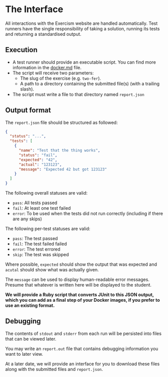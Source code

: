 # The Interface

All interactions with the Exercism website are handled automatically. Test runners have the single responsibility of taking a solution, running its tests and returning a standardised output.

## Execution

- A test runner should provide an executable script. You can find more information in the [docker.md](https://github.com/exercism/automated-mentoring-support/blob/master/docs/docker.md) file.
- The script will receive two parameters:
  - The slug of the exercise (e.g. `two-fer`).
  - A path to a directory containing the submitted file(s) (with a trailing slash).
- The script must write a file to that directory named `report.json`

## Output format

The `report.json` file should be structured as followed:

```json
{
  "status": "...",
  "tests": [
    {
      "name": "Test that the thing works",
      "status": "fail",
      "expected": "42",
      "actual": "123123",
      "message": "Expected 42 but got 123123"
    }
  ]
}
```

The following overall statuses are valid:
- `pass`: All tests passed
- `fail`: At least one test failed
- `error`: To be used when the tests did not run correctly (including if there are any skips)


The following per-test statuses are valid:
- `pass`: The test passed
- `fail`: The test failed failed
- `error`: The test errored
- `skip`: The test was skipped

Where possible, `expected` should show the output that was expected and `acutal` should show what was actually given.

The `message` can be used to display human-readable error messages. Presume that whatever is written here will be displayed to the student.

**We will provide a Ruby script that converts JUnit to this JSON output, which you can add as a final step of your Docker images, if you prefer to use an existing format.**

## Debugging

The contents of `stdout` and `stderr` from each run will be persisted into files that can be viewed later.

You may write an `report.out` file that contains debugging information you want to later view.

At a later date, we will provide an interface for you to download these files along with the submitted files and `report.json`.
